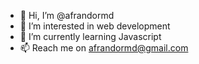 - 👋 Hi, I’m @afrandormd
- 👀 I’m interested in web development
- 🌱 I’m currently learning Javascript
- 📫 Reach me on afrandormd@gmail.com

<!---
afrandormd/afrandormd is a ✨ special ✨ repository because its `README.md` (this file) appears on your GitHub profile.
You can click the Preview link to take a look at your changes.
--->
